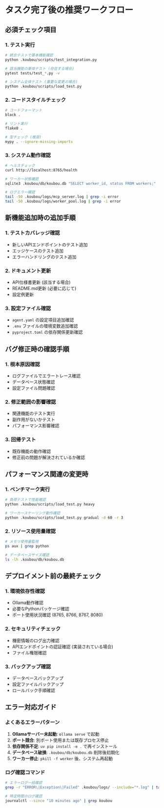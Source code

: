 # タスク完了後の推奨ワークフロー

## 必須チェック項目

### 1. テスト実行
```bash
# 統合テストで基本機能確認
python .koubou/scripts/test_integration.py

# 該当機能の単体テスト (存在する場合)
pytest tests/test_*.py -v

# システム全体テスト (重要な変更の場合)
python .koubou/scripts/load_test.py
```

### 2. コードスタイルチェック
```bash
# コードフォーマット
black .

# リント実行  
flake8 .

# 型チェック (推奨)
mypy . --ignore-missing-imports
```

### 3. システム動作確認
```bash
# ヘルスチェック
curl http://localhost:8765/health

# ワーカー状態確認
sqlite3 .koubou/db/koubou.db "SELECT worker_id, status FROM workers;"

# ログエラー確認
tail -50 .koubou/logs/mcp_server.log | grep -i error
tail -50 .koubou/logs/worker_pool.log | grep -i error
```

## 新機能追加時の追加手順

### 1. テストカバレッジ確認
- 新しいAPIエンドポイントのテスト追加
- エッジケースのテスト追加
- エラーハンドリングのテスト追加

### 2. ドキュメント更新
- API仕様書更新 (該当する場合)
- README.md更新 (必要に応じて)
- 設定例更新

### 3. 設定ファイル確認
- `agent.yaml` の設定項目追加確認
- `.env` ファイルの環境変数追加確認
- `pyproject.toml` の依存関係更新確認

## バグ修正時の確認手順

### 1. 根本原因確認
- ログファイルでエラートレース確認
- データベース状態確認
- 設定ファイル問題確認

### 2. 修正範囲の影響確認
- 関連機能のテスト実行
- 副作用がないかテスト
- パフォーマンス影響確認

### 3. 回帰テスト
- 既存機能の動作確認
- 修正前の問題が解決されているか確認

## パフォーマンス関連の変更時

### 1. ベンチマーク実行
```bash
# 負荷テストで性能確認
python .koubou/scripts/load_test.py heavy

# ワーカースケーリング動作確認
python .koubou/scripts/load_test.py gradual -d 60 -r 3
```

### 2. リソース使用量確認
```bash
# メモリ使用量監視
ps aux | grep python

# データベースサイズ確認
ls -lh .koubou/db/koubou.db
```

## デプロイメント前の最終チェック

### 1. 環境依存性確認
- Ollama動作確認
- 必要なPythonパッケージ確認
- ポート使用状況確認 (8765, 8766, 8767, 8080)

### 2. セキュリティチェック
- 機密情報のログ出力確認
- APIエンドポイントの認証確認 (実装されている場合)
- ファイル権限確認

### 3. バックアップ確認
- データベースバックアップ
- 設定ファイルバックアップ
- ロールバック手順確認

## エラー対応ガイド

### よくあるエラーパターン
1. **Ollamaサーバー未起動**: `ollama serve` で起動
2. **ポート競合**: 別ポート使用または既存プロセス停止
3. **依存関係不足**: `uv pip install -e .` で再インストール
4. **データベース破損**: `.koubou/db/koubou.db` 削除後初期化
5. **ワーカー停止**: `pkill -f worker` 後、システム再起動

### ログ確認コマンド
```bash
# エラーログ一括確認
grep -r "ERROR\|Exception\|Failed" .koubou/logs/ --include="*.log" | tail -20

# 特定時間のログ確認  
journalctl --since "10 minutes ago" | grep koubou
```